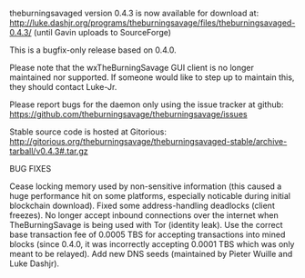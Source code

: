 theburningsavaged version 0.4.3 is now available for download at:
http://luke.dashjr.org/programs/theburningsavage/files/theburningsavaged-0.4.3/ (until Gavin uploads to SourceForge)

This is a bugfix-only release based on 0.4.0.

Please note that the wxTheBurningSavage GUI client is no longer maintained nor supported. If someone would like to step up to maintain this, they should contact Luke-Jr.

Please report bugs for the daemon only using the issue tracker at github:
https://github.com/theburningsavage/theburningsavage/issues

Stable source code is hosted at Gitorious:
http://gitorious.org/theburningsavage/theburningsavaged-stable/archive-tarball/v0.4.3#.tar.gz

BUG FIXES

Cease locking memory used by non-sensitive information (this caused a huge performance hit on some platforms, especially noticable during initial blockchain download).
Fixed some address-handling deadlocks (client freezes).
No longer accept inbound connections over the internet when TheBurningSavage is being used with Tor (identity leak).
Use the correct base transaction fee of 0.0005 TBS for accepting transactions into mined blocks (since 0.4.0, it was incorrectly accepting 0.0001 TBS which was only meant to be relayed).
Add new DNS seeds (maintained by Pieter Wuille and Luke Dashjr).

